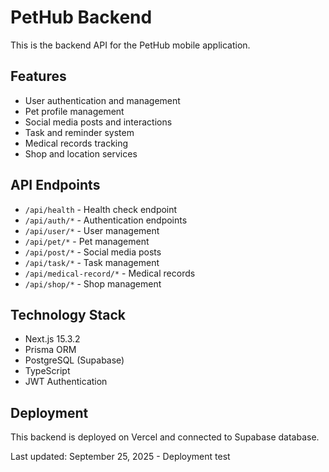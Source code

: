 # PetHub Backend

This is the backend API for the PetHub mobile application.

## Features

- User authentication and management
- Pet profile management
- Social media posts and interactions
- Task and reminder system
- Medical records tracking
- Shop and location services

## API Endpoints

- `/api/health` - Health check endpoint
- `/api/auth/*` - Authentication endpoints
- `/api/user/*` - User management
- `/api/pet/*` - Pet management
- `/api/post/*` - Social media posts
- `/api/task/*` - Task management
- `/api/medical-record/*` - Medical records
- `/api/shop/*` - Shop management

## Technology Stack

- Next.js 15.3.2
- Prisma ORM
- PostgreSQL (Supabase)
- TypeScript
- JWT Authentication

## Deployment

This backend is deployed on Vercel and connected to Supabase database.

Last updated: September 25, 2025 - Deployment test
